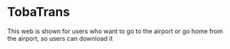 # TobaTrans
This web is shown for users who want to go to the airport or go home from the airport, so users can download it
